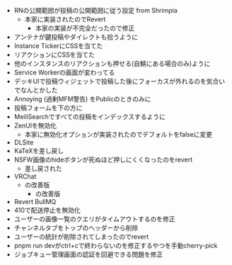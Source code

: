- RNの公開範囲が投稿の公開範囲に従う設定 from Shrimpia
  - 本家に実装されたのでRevert
	  - 本家の実装が不完全だったので修正
- アンテナが鍵投稿やダイレクトも拾うように
- Instance TickerにCSSを当てた
- リアクションにCSSを当てた
- 他のインスタンスのリアクションも押せる(自鯖にある場合のみ)ように
- Service Workerの画面が変わってる
- デッキUIで投稿ウィジェットで投稿した後にフォーカスが外れるのを気合いでなんとかした
- Annoying (過剰MFM警告) をPublicのときのみに
- 投稿フォームを下の方に
- MeiliSearchですべての投稿をインデックスするように
- ZenUIを無効化
  - 本家に無効化オプションが実装されたのでデフォルトをfalseに変更
- DLSite
- KaTeXを差し戻し
- NSFW画像のhideボタンが死ぬほど押しにくくなったのをrevert
  - 差し戻された
- VRChat
	- の改善版
		- の改善版
- Revert BullMQ
- 410で配送停止を無効化
- ユーザーの画像一覧のクエリがタイムアウトするのを修正
- チャンネルタブをトップのヘッダーから削除
- ユーザーの統計が削除されてしまったのでrevert
- pnpm run devがctrl+cで終わらないのを修正するやつを手動cherry-pick
- ジョブキュー管理画面の認証を回避できる問題を修正
